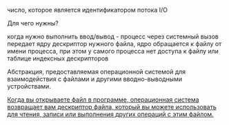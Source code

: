 число, которое является идентификатором потока I/O

Для чего нужны?

когда нужно выполнить ввод/вывод - процесс через системный вызов передает ядру дескриптор нужного файла, ядро обращается к файлу от имени процесса, при этом у самого процесса нет доступа к файлу или таблице индексных дескрипторов

Абстракция, предоставляемая операционной системой для взаимодействия с файлами и другими вводно-выводными устройствами.

<u>Когда вы открываете файл в программе, операционная система возвращает вам дескриптор файла, который вы можете использовать для чтения, записи или выполнения других операций с этим файлом.</u>